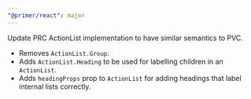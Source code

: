 ```yaml
---
"@primer/react": major
---
```


Update PRC ActionList implementation to have similar semantics to PVC.
* Removes `ActionList.Group`.
* Adds `ActionList.Heading` to be used for labelling children in an `ActionList`.
* Adds `headingProps` prop to `ActionList` for adding headings that label internal lists correctly.
